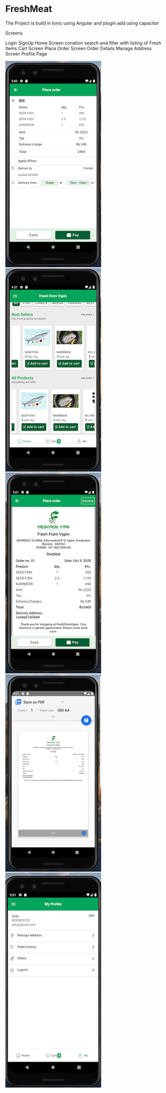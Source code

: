 # FreshMeat
The Project is build in Ionic using Angular and plugin add using capacitor

Screens

Login
SignUp
Home Screen conation search and filter with listing of Fresh Items
Cart Screen
Place Order Screen
Order Details
Manage Address Screen
Profile Page

![](readme_images/image_2.png)
![](readme_images/image_1.png)
![](readme_images/image_3.png)
![](readme_images/image_4.png)
![](readme_images/image_5.png)
